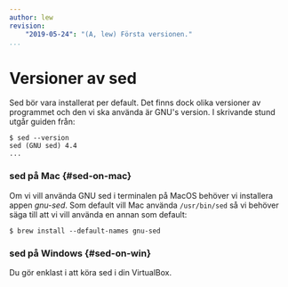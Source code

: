 ```yaml
---
author: lew
revision:
    "2019-05-24": "(A, lew) Första versionen."
...
```

Versioner av sed
=======================

Sed bör vara installerat per default. Det finns dock olika versioner av programmet och den vi ska använda är GNU's version. I skrivande stund utgår guiden från:

```
$ sed --version
sed (GNU sed) 4.4
...
```



### sed på Mac {#sed-on-mac}

Om vi vill använda GNU sed i terminalen på MacOS behöver vi installera appen *gnu-sed*. Som default vill Mac använda `/usr/bin/sed` så vi behöver säga till att vi vill använda en annan som default:

```
$ brew install --default-names gnu-sed
```



### sed på Windows {#sed-on-win}

Du gör enklast i att köra sed i din VirtualBox.
